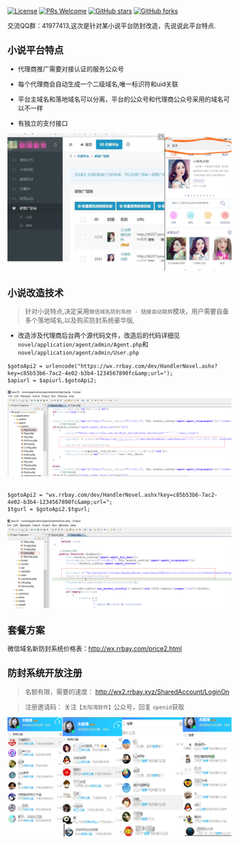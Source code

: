 ﻿﻿﻿[![License](https://img.shields.io/badge/license-MIT-blue.svg)](LICENSE)
[![PRs Welcome](https://img.shields.io/badge/PRs-welcome-brightgreen.svg)](https://github.com/gemgin/WeChatTools/pulls)
[![GitHub stars](https://img.shields.io/github/stars/gemgin/WeChatTools.svg?style=social&label=Stars)](https://github.com/gemgin/WeChatTools)
[![GitHub forks](https://img.shields.io/github/forks/gemgin/WeChatTools.svg?style=social&label=Fork)](https://github.com/gemgin/WeChatTools)

交流QQ群：41977413,这次是针对某小说平台防封改造，先说说此平台特点.

## 小说平台特点

- 代理商推广需要对接认证的服务公众号

- 每个代理商会自动生成一个二级域名,唯一标识符和uid关联

- 平台主域名和落地域名可以分离，平台的公众号和代理商公众号采用的域名可以不一样

- 有独立的支付接口

![小说代理商后台和手机界面](img/小说.jpg)

## 小说改造技术

> 针对小说特点,决定采用`微信域名防封系统 - 链接自动跳转`模块，用户需要自备多个落地域名,以及购买防封系统豪华版,

- 改造涉及代理商后台两个源代码文件，改造后的代码详细见`novel/application/agent/admin/Agent.php`和`novel/application/agent/admin/User.php`

```
$gotoApi2 = urlencode("https://wx.rrbay.com/dev/HandlerNovel.ashx?key=c85b53b6-7ac2-4e02-b3b4-1234567890fc&amp;url=");
$apiurl = $apiurl.$gotoApi2;

```
![技术改造_短链接菜单](img/技术改造_短链接菜单.png)
```
  
$gotoApi2 = "wx.rrbay.com/dev/HandlerNovel.ashx?key=c85b53b6-7ac2-4e02-b3b4-1234567890fc&amp;url=";
$tgurl = $gotoApi2.$tgurl;

```
![技术改造_公众号菜单](img/技术改造_公众号菜单.png)

## 套餐方案

微信域名新防封系统价格表：http://wx.rrbay.com/price2.html

## 防封系统开放注册

> 名额有限，需要的速度： http://wx2.rrbay.xyz/SharedAccount/LoginOn

> 注册邀请码： 关注`【太阳湾软件】`公众号，回复 `openid`获取

![防封系统需求旺盛.png](img/防封系统需求旺盛.png) 
